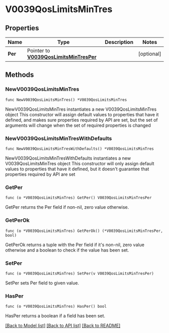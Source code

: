# V0039QosLimitsMinTres

## Properties

Name | Type | Description | Notes
------------ | ------------- | ------------- | -------------
**Per** | Pointer to [**V0039QosLimitsMinTresPer**](V0039QosLimitsMinTresPer.md) |  | [optional] 

## Methods

### NewV0039QosLimitsMinTres

`func NewV0039QosLimitsMinTres() *V0039QosLimitsMinTres`

NewV0039QosLimitsMinTres instantiates a new V0039QosLimitsMinTres object
This constructor will assign default values to properties that have it defined,
and makes sure properties required by API are set, but the set of arguments
will change when the set of required properties is changed

### NewV0039QosLimitsMinTresWithDefaults

`func NewV0039QosLimitsMinTresWithDefaults() *V0039QosLimitsMinTres`

NewV0039QosLimitsMinTresWithDefaults instantiates a new V0039QosLimitsMinTres object
This constructor will only assign default values to properties that have it defined,
but it doesn't guarantee that properties required by API are set

### GetPer

`func (o *V0039QosLimitsMinTres) GetPer() V0039QosLimitsMinTresPer`

GetPer returns the Per field if non-nil, zero value otherwise.

### GetPerOk

`func (o *V0039QosLimitsMinTres) GetPerOk() (*V0039QosLimitsMinTresPer, bool)`

GetPerOk returns a tuple with the Per field if it's non-nil, zero value otherwise
and a boolean to check if the value has been set.

### SetPer

`func (o *V0039QosLimitsMinTres) SetPer(v V0039QosLimitsMinTresPer)`

SetPer sets Per field to given value.

### HasPer

`func (o *V0039QosLimitsMinTres) HasPer() bool`

HasPer returns a boolean if a field has been set.


[[Back to Model list]](../README.md#documentation-for-models) [[Back to API list]](../README.md#documentation-for-api-endpoints) [[Back to README]](../README.md)


